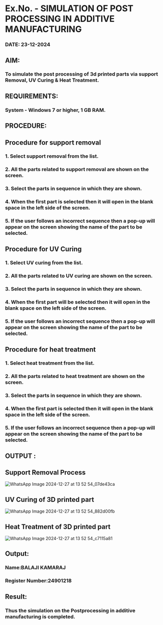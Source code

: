 # Ex.No.  - SIMULATION OF POST PROCESSING IN ADDITIVE MANUFACTURING

### DATE: 23-12-2024

## AIM: 
### To simulate the post processing of 3d printed parts via support Removal, UV Curing & Heat Treatment.

## REQUIREMENTS:
### System - Windows 7 or higher, 1 GB RAM.

## PROCEDURE:

## Procedure for support removal
### 1.	Select support removal from the list.
### 2.	All the parts related to support removal are shown on the screen.
### 3.	Select the parts in sequence in which they are shown.
### 4.	When the first part is selected then it will open in the blank space in the left side of the screen.
### 5.	If the user follows an incorrect sequence then a pop-up will appear on the screen showing the name of the part to be selected.

## Procedure for UV Curing
### 1.	Select UV curing from the list.
### 2.	All the parts related to UV curing are shown on the screen.
### 3.	Select the parts in sequence in which they are shown.
### 4.	When the first part will be selected then it will open in the blank space on the left side of the screen.
### 5.	If the user follows an incorrect sequence then a pop-up will appear on the screen showing the name of the part to be selected.

## Procedure for heat treatment
### 1.	Select heat treatment from the list.
### 2.	All the parts related to heat treatment are shown on the screen.
### 3.	Select the parts in sequence in which they are shown.
### 4.	When the first part is selected then it will open in the blank space in the left side of the screen.
### 5.	If the user follows an incorrect sequence then a pop-up will appear on the screen showing the name of the part to be selected.

## OUTPUT :

## Support Removal Process

![WhatsApp Image 2024-12-27 at 13 52 54_07de43ca](https://github.com/user-attachments/assets/c2fc8ba4-57b9-4f7f-91a8-3f83a0ee66ab)

## UV Curing of 3D printed part

![WhatsApp Image 2024-12-27 at 13 52 54_882d00fb](https://github.com/user-attachments/assets/86171ac8-59ff-49b4-ba30-66e41c4fac1f)

## Heat Treatment of 3D printed part

![WhatsApp Image 2024-12-27 at 13 52 54_c7115a81](https://github.com/user-attachments/assets/b930752a-44bc-421a-9903-a8707ceb6c0e)

## Output:

### Name:BALAJI KAMARAJ
### Register Number:24901218

## Result: 
### Thus the simulation on the Postprocessing in additive manufacturing is completed.
